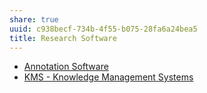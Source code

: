```yaml
---
share: true
uuid: c938becf-734b-4f55-b075-28fa6a24bea5
title: Research Software
---
```

* [Annotation Software](/e05c991c-dfcc-463c-a05c-15867785d629)
* [KMS - Knowledge Management Systems](/6aef6fe9-4c4e-4f3a-850c-e163e2303f81)